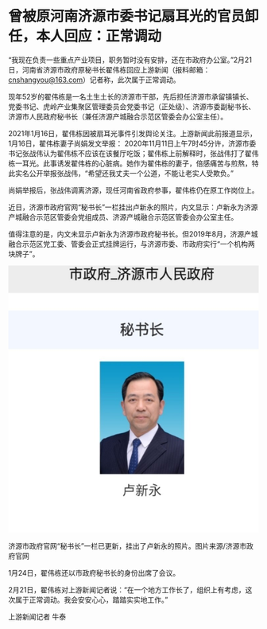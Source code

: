 # 曾被原河南济源市委书记扇耳光的官员卸任，本人回应：正常调动

“我现在负责一些重点产业项目，职务暂时没有安排，还在市政府办公室。”2月21日，河南省济源市政府原秘书长翟伟栋回应上游新闻（报料邮箱：cnshangyou@163.com）记者称，此次属于正常调动。

现年52岁的翟伟栋是一名土生土长的济源市干部，先后担任济源市承留镇镇长、党委书记、虎岭产业集聚区管理委员会党委书记（正处级）、济源市委副秘书长、济源市人民政府秘书长（兼任济源产城融合示范区管委会办公室主任）。

2021年1月16日，翟伟栋因被扇耳光事件引发舆论关注。上游新闻此前报道显示，1月16日，翟伟栋妻子尚娟发文举报：
2020年11月11日上午7时45分许，济源市委书记张战伟认为翟伟栋不应该在该餐厅吃饭；翟伟栋上前解释时，张战伟打了翟伟栋一耳光。此事诱发翟伟栋的心脏病。她作为翟伟栋的妻子，倍感痛苦与煎熬，特此实名公开举报张战伟，“希望还我丈夫一个公道，不能让老实人受欺负。”

尚娟举报后，张战伟调离济源，现任河南省政府参事，翟伟栋仍在原工作岗位上。

近日，济源市政府官网“秘书长”一栏挂出卢新永的照片，内文显示：卢新永为济源产城融合示范区管委会党组成员、济源产城融合示范区管委会办公室主任。

值得注意的是，内文未显示卢新永为济源市政府秘书长。但2019年8月，济源产城融合示范区党工委、管委会正式挂牌运行，与济源市委、市政府实行“一个机构两块牌子”。

![469faafea39976dcd659dac343b7c0a9.jpg](https://raw.githubusercontent.com/qqhsx/qqnews_image/main/2024/02/21/曾被原河南济源市委书记扇耳光的官员卸任，本人回应：正常调动/469faafea39976dcd659dac343b7c0a9.jpg)

济源市政府官网“秘书长”一栏已更新，挂出了卢新永的照片。图片来源/济源市政府官网

1月24日，翟伟栋还以市政府秘书长的身份出席了会议。

2月21日，翟伟栋对上游新闻记者说：“在一个地方工作长了，组织上有考虑，这次属于正常调动。我会安安心心，踏踏实实地工作。”

上游新闻记者 牛泰


